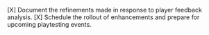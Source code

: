 [X] Document the refinements made in response to player feedback analysis.
[X] Schedule the rollout of enhancements and prepare for upcoming playtesting events.